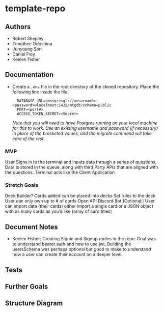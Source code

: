 # template-repo
<!-- Enter a description for the repository -->

## Authors

- Robert Shepley
- Timothee Odushina
- Junyoung Son
- Daniel Frey
- Keelen Fisher

## Documentation
<!-- What does this repository do? Is there anything the user needs to do? Is there an end-user? -->

- Create a `.env` file in the root directory of the cloned repository. Place the following line inside the file.
  
  ```
    DATABASE_URL=postgresql://<username>:<password>@localhost:5432/mtgdb?schema=public
    PORT=<port#>
    ACCESS_TOKEN_SECRET=<Secret>
  ```

  _Note that you will need to have Postgres running on your local machine for this to work. Use an existing username and password (if necessary) in place of the bracketed values, and the migrate command will take care of the rest._

### MVP

User Signs in to the terminal and inputs data through a series of questions,
Data is stored in the queue, along with third Party APIs that are aligned with the questions.
Terminal acts like the Client Application

### Stretch Goals

Deck Builder? Cards added can be placed into decks
Set rules to the deck
User can only own up to # of cards
Open API Discord Bot
(Optional:) User can import data (their cards) either import a single card or a JSON object with as many cards as you’d like (array of card titles) 

## Document Notes

<!-- Breifly (or as specific as you like) explain your process in building out project tasks from each memeber. How did you create certain routes and functions? -->

- Keelen Fisher: Creating Signin and Signup routes in the repo:
  Goal was to understand bearer auth and how to use jwt. Building the usersSchema was perhaps optional but good to make to understand how a user can create their account on a deeper level. 

## Tests
<!-- Are there any tests? How was it tested? -->

## Further Goals
<!-- Any further goals -->

## Structure Diagram
<!-- Is there a diagram for this project? Should there be one? -->

<!-- Delete any headings that are unused -->
